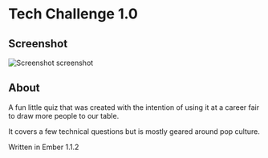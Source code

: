 Tech Challenge 1.0
===================

## Screenshot

![Screenshot screenshot](https://m2.behance.net/rendition/pm/28179839/max_1200/9fd4409e558e71d1ac6d0ea37a3d3be6.png)

## About

A fun little quiz that was created with the intention of using it at a career fair to draw more people to our table.

It covers a few technical questions but is mostly geared around pop culture.

Written in Ember 1.1.2
